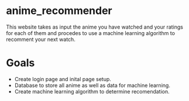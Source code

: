 # anime_recommender
This website takes as input the anime you have watched and your ratings for each of them and procedes to use a machine learning algorithm to recomment your next watch.

# Goals
- Create login page and inital page setup.
- Database to store all anime as well as data for machine learning.
- Create machine learning algorithm to determine recomendation.

